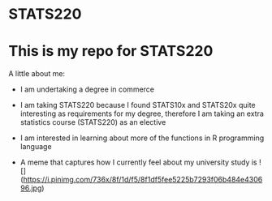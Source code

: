 # STATS220

<h1>This is my repo for STATS220</h1>

A little about me:

- I am undertaking a degree in commerce
- I am taking STATS220 because I found STATS10x and STATS20x quite interesting as requirements for my degree, therefore I am taking an extra statistics course (STATS220) as an elective
- I am interested in learning about more of the functions in R programming language

- A meme that captures how I currently feel about my university study is ![]
(https://i.pinimg.com/736x/8f/1d/f5/8f1df5fee5225b7293f06b484e430696.jpg)
  
